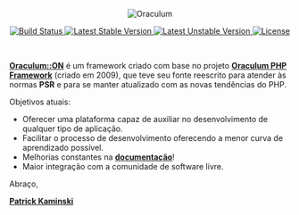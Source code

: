 
<p align="center">
    
  <img  src="https://user-images.githubusercontent.com/122139/31718544-14423dbc-b3ef-11e7-9219-a2a11081e801.png" alt="Oraculum" />
</p>
<p align="center">
	<a href="https://travis-ci.org/Oraculum-ON/ON">
	<img src="https://travis-ci.org/Oraculum-ON/ON.svg?branch=dev" alt="Build Status" />
	</a>
	<a href="https://packagist.org/packages/oraculum-on/on">
	<img src="https://poser.pugx.org/oraculum-on/on/v/stable" alt="Latest Stable Version" />
	</a>
	<a href="https://packagist.org/packages/oraculum-on/on">
	<img src="https://poser.pugx.org/oraculum-on/on/v/unstable" alt="Latest Unstable Version" />
	</a>
	<a href="https://packagist.org/packages/oraculum-on/on">
	<img src="https://poser.pugx.org/oraculum-on/on/license" alt="License" />
	</a>
</p>
<br />

[**Oraculum::ON**](https://oraculum-on.github.io) é um framework criado com base no projeto 
[**Oraculum PHP Framework**](https://github.com/patrix/oraculum-php) (criado em 2009), que teve seu fonte reescrito para atender às normas **PSR** e para se manter atualizado com as novas tendências do PHP.

Objetivos atuais:
 - Oferecer uma plataforma capaz de auxiliar no desenvolvimento de qualquer tipo de aplicação.
 - Facilitar o processo de desenvolvimento oferecendo a menor curva de aprendizado possível.
 - Melhorias constantes na [**documentação**](https://github.com/Oraculum-ON/ON/wiki)!
 - Maior integração com a comunidade de software livre.

Abraço,

[**Patrick Kaminski**](https://patrickkaminski.com)
